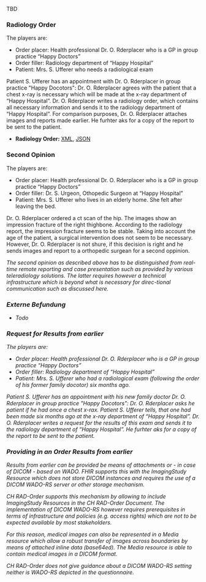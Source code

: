 TBD

### Radiology Order
The players are:

* Order placer: Health professional Dr. O. Rderplacer who is a GP in group practice “Happy Doctors”
* Order filler: Radiology department of “Happy Hospital”
* Patient: Mrs. S. Ufferer who needs a radiological exam

Patient S. Ufferer has an appointment with Dr. O. Rderplacer in group practice "Happy Docotors": Dr. O. Rderplacer agrees with the patient that a chest x-ray is necessary which will be made at the x-ray department of “Happy Hospital”. Dr. O. Rderplacer writes a radiology order, which contains all necessary information and sends it to the radiology department of “Happy Hospital”. For comparison purposes, Dr. O. Rderplacer attaches images and reports made earlier. He furhter aks for a copy of the report to be sent to the patient.

* **Radiology Order:** [XML](Bundle-DocumentRadiologyOrder.xml.html), [JSON](Bundle-DocumentRadiologyOrder.json.html)

### Second Opinion
The players are:

* Order placer: Health professional Dr. O. Rderplacer who is a GP in group practice “Happy Doctors”
* Order filler: Dr. S. Urgeon, Othopedic Surgeon at “Happy Hospital”
* Patient: Mrs. S. Ufferer who lives in an elderly home. She felt after leaving the bed.

Dr. O. Rderplacer ordered a ct scan of the hip. The images show an impression fracture of the right thighbone. According to the radiology report, the impression fracture seems to be stable. Taking into account the age of the patient, a surgical intervention does not seem to be necessary. However, Dr. O. Rderplacer is not shure, if this decision is right and he sends images and report to a orthopedic surgean for a second oppinion.

<i>The second opinion as described above has to be distinguished from real-time remote reporting and case presentation such as provided by various teleradiology solutions. The latter requires however a technical infrastructure which is beyond what is necessary for direc-tional communication such as discussed here. <i>

### Externe Befundung
- Todo


### Request for Results from earlier
The players are:

* Order placer: Health professional Dr. O. Rderplacer who is a GP in group practice “Happy Doctors”
* Order filler: Radiology department of “Happy Hospital”
* Patient: Mrs. S. Ufferer who had a radiological exam (following the order of his former family docotor) six months ago.

Patient S. Ufferer has an appointment with his new family doctor Dr. O. Rderplacer in group practice "Happy Docotors": Dr. O. Rderplacer asks he patient if he had once a chest x-rax. Patient S. Ufferer tells, that one had been made six months ago at the x-ray department of “Happy Hospital”. Dr. O. Rderplacer writes a request for the results of this exam and sends it to the radiology department of “Happy Hospital”. He furhter aks for a copy of the report to be sent to the patient.


### Providing in an Order Results from earlier
Results from earlier can be provided be means of attachments or - in case of DICOM - based on WADO. FHIR supports this with the ImagingStudy Resource which does not store DICOM instances and requires the use of a DICOM WADO-RS server or other storage mechanism.

CH RAD-Order supports this mechanism by allowing to include ImagingStudy Resources in the CH RAD-Order Document. The implementation of DICOM WADO-RS however requires prerequisites in terms of infrastructure and policies (e.g. access rights) which are not to be expected available by most stakeholders. 

For this reason, medical images can also be represented in a Media resource which allow a robust transfer of images across boundaries by means of attached inline data (base64ed). The Media resource is able to contain medical images in a DICOM format. 

CH RAD-Order does not give guidance about a DICOM WADO-RS setting neither is WADO-RS depicted in the questionnaire. 
